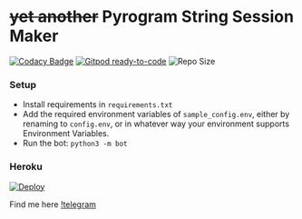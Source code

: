 # ~~yet another~~ Pyrogram String Session Maker

[![Codacy Badge](https://app.codacy.com/project/badge/Grade/01a4ef83e3a64a92b24d855aaed05c3a)](https://www.codacy.com/gh/SpEcHIDe/SessionMakerBot/dashboard?utm_source=github.com&amp;utm_medium=referral&amp;utm_content=SpEcHIDe/SessionMakerBot&amp;utm_campaign=Badge_Grade) [![Gitpod ready-to-code](https://img.shields.io/badge/Gitpod-ready--to--code-blue?logo=gitpod)](https://gitpod.io/#https://github.com/imsaravanakrish/SessionMakerBot) ![Repo Size](https://img.shields.io/github/repo-size/imsaravanakrish/SessionMakerBot)


### Setup
-  Install requirements in `requirements.txt`
-  Add the required environment variables of `sample_config.env`, either by renaming to `config.env`, or in whatever way your environment supports Environment Variables.
-  Run the bot: `python3 -m bot`


### Heroku

[![Deploy](https://www.herokucdn.com/deploy/button.svg)](https://heroku.com/deploy)

Find me here
[!telegram](https://t.me/saravanakrish)
